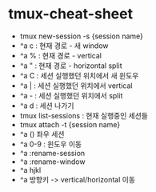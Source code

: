 # tmux-cheat-sheet

* tmux new-session -s {session name}
* ^a c : 현재 경로 - 새 window
* ^a % : 현재 경로 - vertical
* ^a " : 현재 경로 - horizontal split
* ^a C : 세션 실행했던 위치에서 새 윈도우
* ^a | : 세션 실행했던 위치에서 vertical
* ^a - : 세션 실행했던 위치에서 split
* ^a d : 세션 나가기
* tmux list-sessions : 현재 실행중인 세션들
* tmux attach -t {session name}
* ^a () 좌우 세션
* ^a 0-9 : 윈도우 이동
* ^a :rename-session
* ^a :rename-window
* ^a hjkl
* ^a 방향키 -> vertical/horizontal 이동

